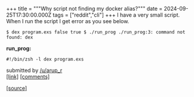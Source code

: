 +++
title = """Why script not finding my docker alias?"""
date = 2024-09-25T17:30:00.000Z
tags = ["reddit","cli"]
+++
I have a very small script. When I run the script I get error as you see below.

    $ dex program.exs false true $ ./run_prog ./run_prog:3: command not found: dex 

**run\_prog:**

    #!/bin/zsh -l dex program.exs 

submitted by [/u/arup\_r](https://www.reddit.com/user/arup_r)  
[\[link\]](https://www.reddit.com/r/commandline/comments/1fpa790/why_script_not_finding_my_docker_alias/) [\[comments\]](https://www.reddit.com/r/commandline/comments/1fpa790/why_script_not_finding_my_docker_alias/)

[[source]](https://www.reddit.com/r/commandline/comments/1fpa790/why_script_not_finding_my_docker_alias/)
